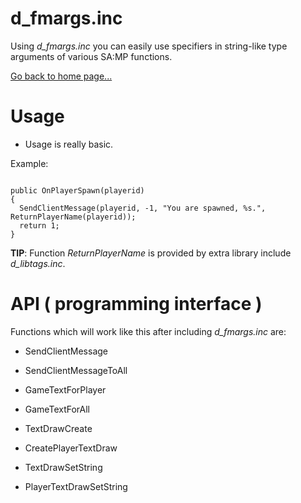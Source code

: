 # d_fmargs.inc

Using *d_fmargs.inc* you can easily use specifiers in string-like type arguments of various SA:MP functions.

[Go back to home page...](README.md)

# Usage

- Usage is really basic.

Example:

```pawn

public OnPlayerSpawn(playerid)
{
  SendClientMessage(playerid, -1, "You are spawned, %s.", ReturnPlayerName(playerid));
  return 1;
}
```
**TIP**: Function *ReturnPlayerName* is provided by extra library include *d_libtags.inc*.

# API ( programming interface )

Functions which will work like this after including *d_fmargs.inc* are:

- SendClientMessage 

- SendClientMessageToAll 

- GameTextForPlayer 

- GameTextForAll 

- TextDrawCreate 

- CreatePlayerTextDraw 

- TextDrawSetString 

- PlayerTextDrawSetString 
